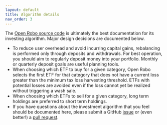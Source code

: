 ```yaml
---
layout: default
title: Algorithm details
nav_order: 3
---
```


The [Open Robo source
code](https://github.com/henrydavidge/open-robo/blob/master/app/scripts/invest.js) is ultimately the
best documentation for its investing algorithm. Major design decisions are documented below.

- To reduce user overhead and avoid incurring capital gains, rebalancing is performed only through
  deposits and withdrawals. For best operation, you should aim to regularly deposit money into your
  portfolio. Monthly or quarterly deposit goals are useful planning tools.
- When choosing which ETF to buy for a given category, Open Robo selects the first ETF for that
  category that does not have a current loss greater than the minimum tax loss harvesting threshold.
  ETFs with potential losses are avoided even if the loss cannot yet be realized without triggering
  a wash sale.
- When choosing which ETFs to sell for a given category, long term holdings are preferred to short
  term holdings.
- If you have questions about the investment algorithm that you feel should be documented here,
  please submit a GitHub [issue](https://github.com/henrydavidge/open-robo/issues) or (even better!)
  a [pull request](https://github.com/henrydavidge/open-robo/pulls).

